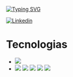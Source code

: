 [![Typing SVG](https://readme-typing-svg.herokuapp.com?color=%2336BCF7&lines=Bienvenidos+a+mi+Github)](https://git.io/typing-svg)

[![Linkedin](https://img.shields.io/badge/jonathan-ruizz-blue?style=flat&logo=Linkedin&logoColor=white)](https://www.linkedin.com/in/jonathan-ruizz/)

<h1>Tecnologias</h1>
<ul>

  <li><img src=https://img.shields.io/badge/JavaScript-F7DF1E?style=for-the-badge&logo=javascript&logoColor=black /><li/>
<img src=https://img.shields.io/badge/Node.js-43853D?style=for-the-badge&logo=node.js&logoColor=white />
<img src=https://img.shields.io/badge/HTML5-E34F26?style=for-the-badge&logo=html5&logoColor=white />
<img src=https://img.shields.io/badge/CSS3-1572B6?style=for-the-badge&logo=css3&logoColor=white />
<img src=https://img.shields.io/badge/Express.js-404D59?style=for-the-badge />
<img src=https://img.shields.io/badge/React-20232A?style=for-the-badge&logo=react&logoColor=61DAFB />

<ul/>
